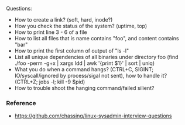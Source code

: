 Questions:
* How to create a link? (soft, hard, inode?)
* How you check the status of the system? (uptime, top)
* How to print line 3 - 6 of a file
* How to list all files that is name contains "foo", and content contains "bar"
* How to print the first column of output of "ls -l"
* List all unique dependencies of all binaries under directory foo (find ./foo -perm -g+x | xargs ldd | awk '{print $1}' | sort | uniq)
* What you do when a command hangs? (CTRL+C, SIGINT; IO/syscall/ignored by process/sigal not sent), how to handle it? (CTRL+Z; jobs -l; kill -9 $pid)
* How to trouble shoot the hanging command/failed silient?


### Reference
* https://github.com/chassing/linux-sysadmin-interview-questions
